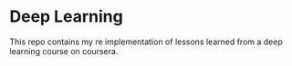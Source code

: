 # Deep Learning

This repo contains my re implementation of lessons learned from a deep learning course on coursera.
